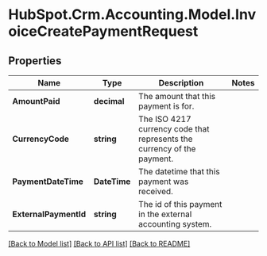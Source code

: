 # HubSpot.Crm.Accounting.Model.InvoiceCreatePaymentRequest

## Properties

Name | Type | Description | Notes
------------ | ------------- | ------------- | -------------
**AmountPaid** | **decimal** | The amount that this payment is for. | 
**CurrencyCode** | **string** | The ISO 4217 currency code that represents the currency of the payment. | 
**PaymentDateTime** | **DateTime** | The datetime that this payment was received. | 
**ExternalPaymentId** | **string** | The id of this payment in the external accounting system. | 

[[Back to Model list]](../README.md#documentation-for-models) [[Back to API list]](../README.md#documentation-for-api-endpoints) [[Back to README]](../README.md)

